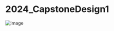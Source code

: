 # 2024_CapstoneDesign1

![image](https://github.com/user-attachments/assets/9eebcd88-b99e-4a2c-99c2-53099979bc4c)
